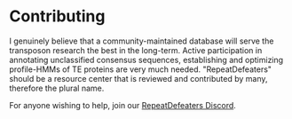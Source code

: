 # Contributing

I genuinely believe that a community-maintained database will serve the
transposon research the best in the long-term. Active participation in
annotating unclassified consensus sequences, establishing and optimizing
profile-HMMs of TE proteins are very much needed. "RepeatDefeaters" should
be a resource center that is reviewed and contributed by many, therefore
the plural name.

For anyone wishing to help, join our [RepeatDefeaters Discord](https://discord.gg/SKatqNn).
